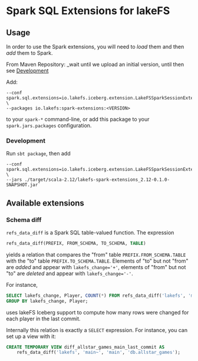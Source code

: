 # Spark SQL Extensions for lakeFS

## Usage

In order to use the Spark extensions, you will need to _load_ them and then
_add_ them to Spark.

From Maven Repository: _wait until we upload an initial version, until then
see [Development](#Development)


Add:

```
--conf spark.sql.extensions=io.lakefs.iceberg.extension.LakeFSSparkSessionExtensions \
--packages io.lakefs:spark-extensions:<VERSION>
```

to your `spark-*` command-line, or add this package to your
`spark.jars.packages` configuration.

### Development

Run `sbt package`, then add

```
--conf spark.sql.extensions=io.lakefs.iceberg.extension.LakeFSSparkSessionExtensions \
--jars ./target/scala-2.12/lakefs-spark-extensions_2.12-0.1.0-SNAPSHOT.jar`
```

## Available extensions

### Schema diff

`refs_data_diff` is a Spark SQL table-valued function.  The expression

```sql
refs_data_diff(PREFIX, FROM_SCHEMA, TO_SCHEMA, TABLE)
```

yields a relation that compares the "from" table `PREFIX.FROM_SCHEMA.TABLE`
with the "to" table `PREFIX.TO_SCHEMA.TABLE`.  Elements of "to" but not
"from" are _added_ and appear with `lakefs_change='+'`, elements of "from" but not
"to" are _deleted_ and appear with `lakefs_change='-'`.

For instance,

```sql
SELECT lakefs_change, Player, COUNT(*) FROM refs_data_diff('lakefs', 'main~', 'main', 'db.allstar_games')
GROUP BY lakefs_change, Player;
```

uses lakeFS Iceberg support to compute how many rows were changed for each
player in the last commit.

Internally this relation is exactly a `SELECT` expression.  For instance,
you can set up a view with it:

```sql
CREATE TEMPORARY VIEW diff_allstar_games_main_last_commit AS
    refs_data_diff('lakefs', 'main~', 'main', 'db.allstar_games');
```
